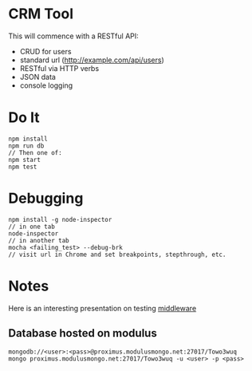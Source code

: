 # CRM Tool

This will commence with a RESTful API:
- CRUD for users
- standard url (http://example.com/api/users)
- RESTful via HTTP verbs
- JSON data
- console logging

# Do It

```
npm install
npm run db
// Then one of:
npm start
npm test
```



# Debugging

```
npm install -g node-inspector
// in one tab
node-inspector 
// in another tab
mocha <failing_test> --debug-brk
// visit url in Chrome and set breakpoints, stepthrough, etc.
```

# Notes
 
Here is an interesting presentation on testing [middleware](http://www.slideshare.net/morrissinger/unit-testing-express-middleware)

## Database hosted on modulus

```
mongodb://<user>:<pass>@proximus.modulusmongo.net:27017/Towo3wuq
mongo proximus.modulusmongo.net:27017/Towo3wuq -u <user> -p <pass>
```
